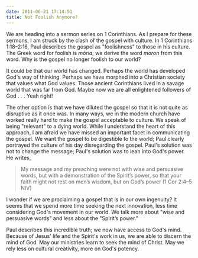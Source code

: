 ```yaml
---
date: 2011-06-21 17:14:51
title: Not Foolish Anymore?
---
```


We are heading into a sermon series on 1 Corinthians. As I prepare for these sermons, I am struck by the clash of the gospel with culture. In 1 Corinthians 1:18–2:16, Paul describes the gospel as "foolishness" to those in his culture. The Greek word for foolish is *mōria*; we derive the word *moron* from this word. Why is the gospel no longer foolish to our world?

It could be that our world has changed. Perhaps the world has developed God's way of thinking. Perhaps we have morphed into a Christian society that values what God values. Those ancient Corinthians lived in a savage world that was far from God. Maybe now we are all enlightened followers of God . . . Yeah right!

The other option is that we have diluted the gospel so that it is not quite as disruptive as it once was. In many ways, we in the modern church have worked really hard to make the gospel acceptable to culture. We speak of being "relevant" to a dying world. While I understand the heart of this approach, I am afraid we have missed an important facet in communicating the gospel. We want the gospel to be digestible to the world; Paul clearly portrayed the culture of his day disregarding the gospel. Paul's solution was not to change the message; Paul's solution was to lean into God's power. He writes,

>My message and my preaching were not with wise and persuasive words, but with a demonstration of the Spirit’s power, so that your faith might not rest on men’s wisdom, but on God’s power (1 Cor 2:4–5 NIV)

I wonder if we are proclaiming a gospel that is in our own ingenuity? It seems that we spend more time seeking the next innovation, less time considering God's movement in our world. We talk more about "wise and persuasive words" and less about the "Spirit’s power."

Paul describes this incredible truth; we now have access to God's mind. Because of Jesus' life and the Spirit's work in us, we are able to discern the mind of God. May our ministries learn to seek the mind of Christ. May we rely less on cultural creativity, more on God's potency.
